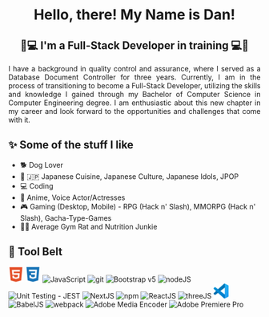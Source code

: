 <h1 align="center">Hello, there! My Name is Dan!</h1>

<h2 align="center">🚧💻 I'm a Full-Stack Developer in training 💻🚧</h2>

<p align="justify">I have a background in quality control and assurance, where I served as a Database Document Controller for three years. Currently, I am in the process of transitioning to become a Full-Stack Developer, utilizing the skills and knowledge I gained through my Bachelor of Computer Science in Computer Engineering degree. I am enthusiastic about this new chapter in my career and look forward to the opportunities and challenges that come with it.</p>

## ✨ Some of the stuff I like
- 🐕 Dog Lover
- 🥡 🇯🇵 Japanese Cuisine, Japanese Culture, Japanese Idols, JPOP
- 💻 Coding
- 🎥 Anime, Voice Actor/Actresses
- 🎮 Gaming (Desktop, Mobile) - RPG (Hack n' Slash), MMORPG (Hack n' Slash), Gacha-Type-Games
- 🏋️‍♀️ Average Gym Rat and Nutrition Junkie

## 🔨 Tool Belt 
<img src="https://raw.githubusercontent.com/devicons/devicon/2ae2a900d2f041da66e950e4d48052658d850630/icons/html5/html5-plain.svg" width="30" height="30" title="HTML" alt="HTML"/>  <img src="https://raw.githubusercontent.com/devicons/devicon/2ae2a900d2f041da66e950e4d48052658d850630/icons/css3/css3-plain.svg" width="30" height="30" title="CSS" alt="CSS"/>  <img src="https://raw.githubusercontent.com/jmnote/z-icons/master/svg/javascript.svg" width="30" height="30" title="JavaScript" alt="JavaScript"/>  <img src="https://raw.githubusercontent.com/jmnote/z-icons/master/svg/git.svg" width="30" height="30" title="git" alt="git"/>  <img src="https://raw.githubusercontent.com/jmnote/z-icons/master/svg/bootstrap.svg" width="30" height="30" title="Bootstrap v5" alt="Bootstrap v5"/>    <img src="https://www.vectorlogo.zone/logos/nodejs/nodejs-icon.svg" width="30" height="30" title="nodeJS" alt="nodeJS"/>   <img src="https://www.vectorlogo.zone/logos/jestjsio/jestjsio-icon.svg" width="30" height="30" title="Jest" alt="Unit Testing - JEST"/>   <img src="https://upload.wikimedia.org/wikipedia/commons/8/8e/Nextjs-logo.svg" height="30" title="NextJS" alt="NextJS"/>   <img src="https://www.vectorlogo.zone/logos/npmjs/npmjs-icon.svg" width="30" height="30" title="npm" alt="npm"/>  <img src="https://cdn.freebiesupply.com/logos/large/2x/react-1-logo-svg-vector.svg" width="30" height="30" title="ReactJS" alt="ReactJS"/>  <img src="https://upload.wikimedia.org/wikipedia/commons/3/3f/Three.js_Icon.svg" width="30" height="30" title="threeJS" alt="threeJS"/>  <img src="https://raw.githubusercontent.com/devicons/devicon/2ae2a900d2f041da66e950e4d48052658d850630/icons/vscode/vscode-original.svg" width="30" height="30" title="VSCODE" alt="VSCODE"/>    <img src="https://user-images.githubusercontent.com/3025322/87547253-bf050400-c6a2-11ea-950a-280311bc6cc8.png" width="30" height="30" title="BabelJS" alt="BabelJS"/>   <img src="https://icon2.cleanpng.com/20190417/rvr/kisspng-webpack-computer-icons-scalable-vector-graphics-re-webpack-svg-icon-transparent-amp-png-clipart-fre-5cb798706bab97.580706991555535984441.jpg" width="30" height="30" title="webpack" alt="webpack"/>   <img src="https://i.imgur.com/soihDkP.png" width="30" height="30" title="Adobe Media Encoder" alt="Adobe Media Encoder"/>  <img src="https://i.imgur.com/OICubrr.png" width="30" height="30" title="Adobe Premiere Pro" alt="Adobe Premiere Pro"/>

<!-- <p align="right">
  <img src="https://i.imgur.com/rv51doC.gif" width="200" height="200"><img src="https://i.imgur.com/Bu3CeEO.gif" width="200" height="200"><img src="https://i.imgur.com/GcD2Vuh.gif" width="200" height="200"><img src="https://i.imgur.com/F6yPkta.gif" width="200" height="200"><img src="https://i.imgur.com/pw1sw3j.gif" width="200" height="200">
</p> -->


<!--
**dan046/dan046** is a ✨ _special_ ✨ repository because its `README.md` (this file) appears on your GitHub profile.

Here are some ideas to get you started:

- 🔭 I’m currently working on ...
- 🌱 I’m currently learning ...
- 👯 I’m looking to collaborate on ...
- 🤔 I’m looking for help with ...
- 💬 Ask me about ...
- 📫 How to reach me: ...
- 😄 Pronouns: ...
- ⚡ Fun fact: ...
-->
